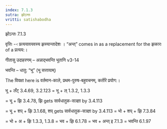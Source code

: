 ```yaml
---
index: 7.1.3
sutra: झोऽन्तः
vritti: satishabodha
---
```



 झोऽन्तः 7.1.3 


वृत्तिः --ः प्रत्‍ययावयवस्‍य झस्‍यान्‍तादेशः । “अन्त्” comes in as a replacement for the झकारः of a प्रत्यय:। 


गीतासु उदाहरणम् – अन्नाद्भवन्ति भूतानि v3-14 


भवन्ति – धातु: “भू” (भू सत्तायाम्) 

The विवक्षा here is वर्तमान-काले, प्रथम-पुरुष-बहुवचनम्, कर्तरि प्रयोग:। 


भू + लँट् 3.4.69, 3.2.123 = भू + ल् 1.3.2, 1.3.3 

= भू + झि 3.4.78, झि gets सार्वधातुक-सञ्ज्ञा by 3.4.113 

= भू + शप् + झि 3.1.68, शप् gets सार्वधातुक-सञ्ज्ञा by 3.4.113 = भो + शप् + झि 7.3.84 

= भो + अ + झि 1.3.3, 1.3.8 = भव + झि 6.1.78 = भव + अन्त् इ 7.1.3 = भवन्ति 6.1.97 


